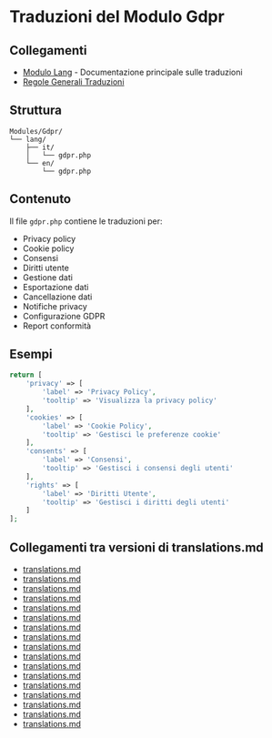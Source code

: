 # Traduzioni del Modulo Gdpr

## Collegamenti

- [Modulo Lang](../../Lang/docs/module_lang.md) - Documentazione principale sulle traduzioni
- [Regole Generali Traduzioni](../../Xot/docs/translations.md)

## Struttura

```
Modules/Gdpr/
└── lang/
    ├── it/
    │   └── gdpr.php
    └── en/
        └── gdpr.php
```

## Contenuto

Il file `gdpr.php` contiene le traduzioni per:
- Privacy policy
- Cookie policy
- Consensi
- Diritti utente
- Gestione dati
- Esportazione dati
- Cancellazione dati
- Notifiche privacy
- Configurazione GDPR
- Report conformità

## Esempi

```php
return [
    'privacy' => [
        'label' => 'Privacy Policy',
        'tooltip' => 'Visualizza la privacy policy'
    ],
    'cookies' => [
        'label' => 'Cookie Policy',
        'tooltip' => 'Gestisci le preferenze cookie'
    ],
    'consents' => [
        'label' => 'Consensi',
        'tooltip' => 'Gestisci i consensi degli utenti'
    ],
    'rights' => [
        'label' => 'Diritti Utente',
        'tooltip' => 'Gestisci i diritti degli utenti'
    ]
];
``` 
## Collegamenti tra versioni di translations.md
* [translations.md](laravel/Modules/Chart/docs/translations.md)
* [translations.md](laravel/Modules/Reporting/docs/translations.md)
* [translations.md](laravel/Modules/Gdpr/docs/translations.md)
* [translations.md](laravel/Modules/Notify/docs/translations.md)
* [translations.md](laravel/Modules/Xot/docs/roadmap/lang/translations.md)
* [translations.md](laravel/Modules/Xot/docs/translations.md)
* [translations.md](laravel/Modules/Dental/docs/translations.md)
* [translations.md](laravel/Modules/User/docs/translations.md)
* [translations.md](laravel/Modules/UI/docs/translations.md)
* [translations.md](laravel/Modules/Lang/docs/packages/translations.md)
* [translations.md](laravel/Modules/Lang/docs/translations.md)
* [translations.md](laravel/Modules/Job/docs/translations.md)
* [translations.md](laravel/Modules/Media/docs/translations.md)
* [translations.md](laravel/Modules/Tenant/docs/translations.md)
* [translations.md](laravel/Modules/Activity/docs/translations.md)
* [translations.md](laravel/Modules/Patient/docs/translations.md)
* [translations.md](laravel/Modules/Cms/docs/translations.md)

